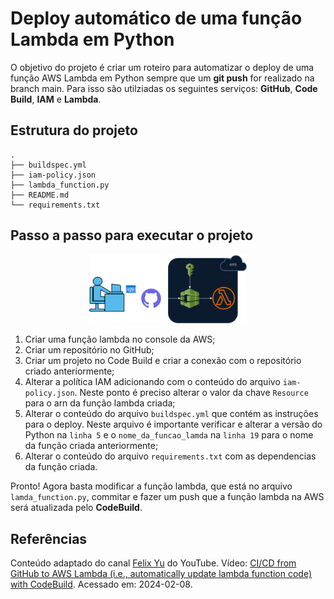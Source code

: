 # Deploy automático de uma função Lambda em Python

O objetivo do projeto é criar um roteiro para automatizar o deploy de uma função AWS Lambda em Python sempre que um __git push__ for realizado na branch main. Para isso são utilziadas os seguintes serviços: __GitHub__, __Code Build__, __IAM__ e __Lambda__. 

## Estrutura do projeto
    .
    ├── buildspec.yml
    ├── iam-policy.json
    ├── lambda_function.py
    ├── README.md
    └── requirements.txt

## Passo a passo para executar o projeto

<p align="center">
  <img src = https://github.com/LeonardoDonatoNunes/deploy_automatico_aws_lambda/blob/main/automatizacaoDeployLambda.png width=50%>
</p>

1) Criar uma função lambda no console da AWS;
2) Criar um repositório no GitHub;
3) Criar um projeto no Code Build e criar a conexão com o repositório criado anteriormente;
4) Alterar a política IAM adicionando com o conteúdo do arquivo `iam-policy.json`. Neste ponto é preciso alterar o valor da chave `Resource` para o arn da função lambda criada;
5) Alterar o conteúdo do arquivo `buildspec.yml` que contém as instruções para o deploy. Neste arquivo é importante verificar e alterar a versão do Python na `linha 5` e o `nome_da_funcao_lamda` na `linha 19` para o nome da função criada anteriormente;
6) Alterar o conteúdo do arquivo `requirements.txt` com as dependencias da função criada.

Pronto! Agora basta modificar a função lambda, que está no arquivo `lamda_function.py`, commitar e fazer um push que a função lambda na AWS será atualizada pelo __CodeBuild__.

## Referências

Conteúdo adaptado do canal [Felix Yu](https://www.youtube.com/@FelixYu) do YouTube. Vídeo: [CI/CD from GitHub to AWS Lambda (i.e., automatically update lambda function code) with CodeBuild](https://www.youtube.com/watch?v=AmHZxULclLQ&ab_channel=FelixYu). Acessado em: 2024-02-08.
